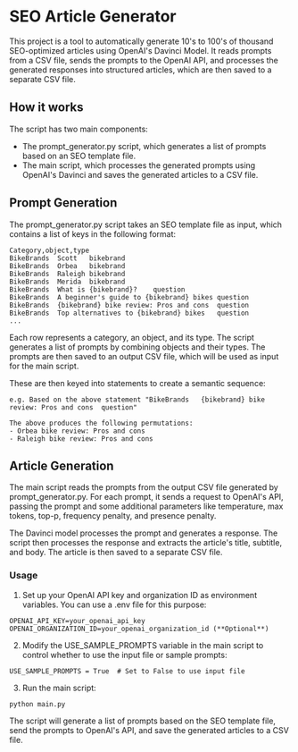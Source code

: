 # SEO Article Generator
This project is a tool to automatically generate 10's to 100's of thousand SEO-optimized articles using OpenAI's Davinci Model. It reads prompts from a CSV file, sends the prompts to the OpenAI API, and processes the generated responses into structured articles, which are then saved to a separate CSV file.

## How it works
The script has two main components:

- The prompt_generator.py script, which generates a list of prompts based on an SEO template file.
- The main script, which processes the generated prompts using OpenAI's Davinci and saves the generated articles to a CSV file.

## Prompt Generation
The prompt_generator.py script takes an SEO template file as input, which contains a list of keys in the following format:
```
Category,object,type
BikeBrands	Scott	bikebrand
BikeBrands	Orbea	bikebrand
BikeBrands	Raleigh	bikebrand
BikeBrands	Merida	bikebrand
BikeBrands	What is {bikebrand}?	question
BikeBrands	A beginner's guide to {bikebrand} bikes	question
BikeBrands	{bikebrand} bike review: Pros and cons	question
BikeBrands	Top alternatives to {bikebrand} bikes	question
...
```

Each row represents a category, an object, and its type. The script generates a list of prompts by combining objects and their types. The prompts are then saved to an output CSV file, which will be used as input for the main script.

These are then keyed into statements to create a semantic sequence:

```
e.g. Based on the above statement "BikeBrands	{bikebrand} bike review: Pros and cons	question"

The above produces the following permutations:
- Orbea bike review: Pros and cons
- Raleigh bike review: Pros and cons
```


## Article Generation
The main script reads the prompts from the output CSV file generated by prompt_generator.py. For each prompt, it sends a request to OpenAI's API, passing the prompt and some additional parameters like temperature, max tokens, top-p, frequency penalty, and presence penalty.

The Davinci model processes the prompt and generates a response. The script then processes the response and extracts the article's title, subtitle, and body. The article is then saved to a separate CSV file.

### Usage
1. Set up your OpenAI API key and organization ID as environment variables. You can use a .env file for this purpose:
```
OPENAI_API_KEY=your_openai_api_key
OPENAI_ORGANIZATION_ID=your_openai_organization_id (**Optional**)
```
2. Modify the USE_SAMPLE_PROMPTS variable in the main script to control whether to use the input file or sample prompts:
```
USE_SAMPLE_PROMPTS = True  # Set to False to use input file
```
3. Run the main script:
```
python main.py
```
The script will generate a list of prompts based on the SEO template file, send the prompts to OpenAI's API, and save the generated articles to a CSV file.
